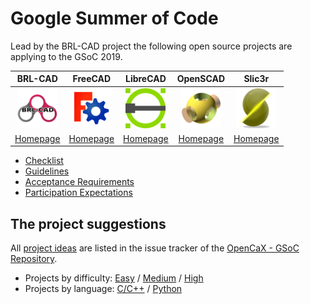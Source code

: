 # Google Summer of Code

Lead by the BRL-CAD project the following open source projects are applying to the GSoC 2019.

| BRL-CAD | FreeCAD | LibreCAD | OpenSCAD | Slic3r |
|:-------:|:-------:|:--------:|:--------:|:------:|
| ![BRL-CAD Logo](assets/logos/brlcad_64.png) | ![FreeCAD Logo](assets/logos/freecad_64.png) | ![LibreCAD Logo](assets/logos/librecad_64.png) | ![OpenSCAD Logo](assets/logos/openscad_64.png) | ![Slic3r Logo](assets/logos/slic3r_64.png) |
| [Homepage](https://brlcad.org/) | [Homepage](https://www.freecadweb.org/) | [Homepage](https://librecad.org/) | [Homepage](https://www.openscad.org/) | [Homepage](https://slic3r.org/) |

* [Checklist](checklist.html)
* [Guidelines](gsoc_guidelines.html)
* [Acceptance Requirements](gsoc_acceptance.html)
* [Participation Expectations](gsoc_expectations.html)

## The project suggestions

All [project ideas](https://github.com/opencax/GSoC/issues?q=is%3Aissue+is%3Aopen) are listed in the issue tracker of the [OpenCaX - GSoC Repository](https://github.com/opencax/GSoC).

* Projects by difficulty: [Easy](https://github.com/opencax/GSoC/issues?q=is%3Aissue+is%3Aopen+label%3A%22Difficulty%3A+Easy%22) / [Medium](https://github.com/opencax/GSoC/issues?q=is%3Aissue+is%3Aopen+label%3A%22Difficulty%3A+Medium%22) / [High](https://github.com/opencax/GSoC/issues?q=is%3Aissue+is%3Aopen+label%3A%22Difficulty%3A+High%22)
* Projects by language: [C/C++](https://github.com/opencax/GSoC/issues?q=is%3Aissue+is%3Aopen+label%3A%22Lang%3A+C%2B%2B%22) / [Python](https://github.com/opencax/GSoC/issues?q=is%3Aissue+is%3Aopen+label%3A%22Lang%3A+Python%22)
